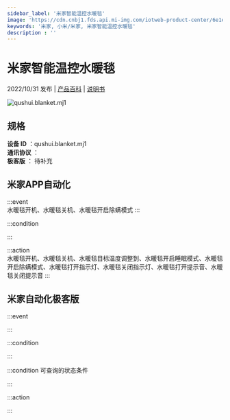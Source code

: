 ```yaml
---
sidebar_label: '米家智能温控水暖毯'
image: 'https://cdn.cnbj1.fds.api.mi-img.com/iotweb-product-center/6e1e2ac038f704b9d4afcea0a35c9fc7_1663122170608.png?GalaxyAccessKeyId=AKVGLQWBOVIRQ3XLEW&Expires=9223372036854775807&Signature=8V6/f6FtT5XAtuuyA+iGakVF/4A='
keywords: '米家, 小米/米家, 米家智能温控水暖毯'
description : ''
---
```

# 米家智能温控水暖毯

2022/10/31 发布 | [产品百科](https://home.mi.com/webapp/content/baike/product/index.html?model=qushui.blanket.mj1/) | [说明书](https://home.mi.com/views/introduction.html?model=qushui.blanket.mj1&region=cn)

![qushui.blanket.mj1](https://cdn.cnbj1.fds.api.mi-img.com/iotweb-product-center/6e1e2ac038f704b9d4afcea0a35c9fc7_1663122170608.png?GalaxyAccessKeyId=AKVGLQWBOVIRQ3XLEW&Expires=9223372036854775807&Signature=8V6/f6FtT5XAtuuyA+iGakVF/4A=)

## 规格  
> 
**设备 ID** ：qushui.blanket.mj1  
**通讯协议** ：  
**极客版**  ： 待补充 


## 米家APP自动化  

:::event  
水暖毯开机、水暖毯关机、水暖毯开启除螨模式
:::

:::condition  

:::

:::action   
水暖毯开机、水暖毯关机、水暖毯目标温度调整到、水暖毯开启睡眠模式、水暖毯开启除螨模式、水暖毯打开指示灯、水暖毯关闭指示灯、水暖毯打开提示音、水暖毯关闭提示音
:::

## 米家自动化极客版  

:::event  

:::

:::condition  

:::

:::condition 可查询的状态条件  

:::

:::action  

:::

        
